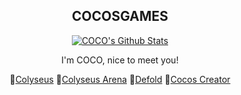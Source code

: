 <h2 align="center">
COCOSGAMES
</h2>
  
<div align="center">
  
[![COCO's Github Stats](https://github-readme-stats.vercel.app/api?username=cocosgames&count_private=true&show_icons=true&theme=dark)](https://github.com/CocosGames/#choose-pinned-repositories)

I'm COCO, nice to meet you!

💖[Colyseus](https://discuss.colyseus.io/category/7/%E4%B8%AD%E6%96%87)
💖[Colyseus Arena](https://console.colyseus.io/register)
💖[Defold](https://defold.com)
💖[Cocos Creator](https://cocos.com)
</div>
